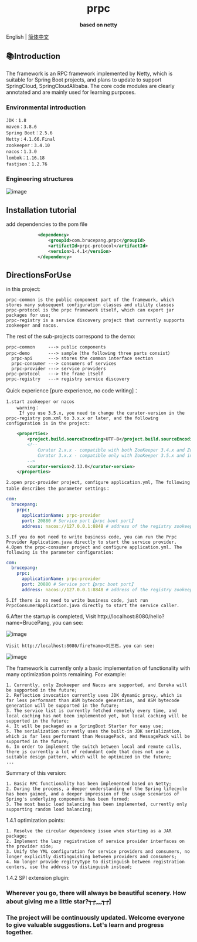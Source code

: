 <h1 align="center">prpc</h1>
<p align="center">
  <strong>based on netty</strong>
</p>

English | [简体中文](README-CN.md)

## 📚Introduction
The framework is an RPC framework implemented by Netty, which is suitable for Spring Boot projects, and plans to update to support SpringCloud, SpringCloudAlibaba. The core code modules are clearly annotated and are mainly used for learning purposes.

### Environmental introduction
    JDK：1.8
    maven：3.8.6
    Spring Boot：2.5.6
    Netty：4.1.66.Final
    zookeeper：3.4.10
    nacos：1.3.0
    lombok：1.16.18
    fastjson：1.2.76

### Engineering structures
![image](https://github.com/bruce-pang/pRPC/assets/125526597/74f6c101-df52-4328-ae7c-e8b4e5cd20d0)




## Installation tutorial

add dependencies to the pom file
```xml
            <dependency>
                <groupId>com.brucepang.prpc</groupId>
                <artifactId>prpc-protocol</artifactId>
                <version>1.4.1</version>
            </dependency>
```

## DirectionsForUse
in this project:
    
    prpc-common is the public component part of the framework, which stores many subsequent configuration classes and utility classes
    prpc-protocol is the prpc framework itself, which can export jar packages for use;
    prpc-registry is a service discovery project that currently supports zookeeper and nacos.

The rest of the sub-projects correspond to the demo:
    
    prpc-common     ---> public components
    prpc-demo       ---> sample（the following three parts consist）
      prpc-api      ---> stores the common interface section
      prpc-consumer ---> consumers of services
      prpc-provider ---> service providers
    prpc-protocol   ---> the frame itself
    prpc-registry   ---> registry service discovery
    
Quick experience [pure experience, no code writing]：

    1.start zookeeper or nacos
        warning：
         If you use 3.5.x, you need to change the curator-version in the prpc-registry pom.xml to 3.x.x or later, and the following configuration is in the project:
```xml
    <properties>
        <project.build.sourceEncoding>UTF-8</project.build.sourceEncoding>
        <!--
            Curator 2.x.x - compatible with both ZooKeeper 3.4.x and ZooKeeper 3.5.x
            Curator 3.x.x - compatible only with ZooKeeper 3.5.x and includes support for new features such as dynamic reconfiguration, etc.
        -->
        <curator-version>2.13.0</curator-version>
    </properties>
```
    2.open prpc-provider project, configure application.yml, The following table describes the parameter settings：
```yaml
com:
  brucepang:
    prpc:
      applicationName: prpc-provider
      port: 20880 # Service port【prpc boot port】
      address: nacos://127.0.0.1:8848 # address of the registry zookeeper default port 2181， eureka default port 8761， nacos default port 8848
```
    3.If you do not need to write business code, you can run the Prpc Provider Application.java directly to start the service provider.
    4.Open the prpc-consumer project and configure application.yml. The following is the parameter configuration:
```yaml
com:
  brucepang:
    prpc:
      applicationName: prpc-provider
      port: 20880 # Service port【prpc boot port】
      address: nacos://127.0.0.1:8848 # address of the registry zookeeper default port 2181， eureka default port 8761， nacos default port 8848
```
    5.If there is no need to write business code, just run PrpcConsumerApplication.java directly to start the service caller.

    
6.After the startup is completed,
    Visit http://localhost:8080/hello?name=BrucePang, you can see:
    
![image](https://github.com/bruce-pang/pRPC/assets/125526597/be4768f0-ad3c-49d7-9069-d7770a47578f)

    Visit http://localhost:8080/fire?name=刘三石，you can see:
    
    
![image](https://github.com/bruce-pang/pRPC/assets/125526597/51ea4a6b-b5b8-4791-aace-98fb16fdafea)

The framework is currently only a basic implementation of functionality with many optimization points remaining. 
For example:

    1. Currently, only Zookeeper and Nacos are supported, and Eureka will be supported in the future;
    2. Reflection invocation currently uses JDK dynamic proxy, which is far less performant than ASM bytecode generation, and ASM bytecode generation will be supported in the future;
    3. The service list is currently fetched remotely every time, and local caching has not been implemented yet, but local caching will be supported in the future;
    4. It will be packaged as a SpringBoot Starter for easy use;
    5. The serialization currently uses the built-in JDK serialization, which is far less performant than MessagePack, and MessagePack will be supported in the future;
    6. In order to implement the switch between local and remote calls, there is currently a lot of redundant code that does not use a suitable design pattern, which will be optimized in the future;
    ...

Summary of this version:

    1. Basic RPC functionality has been implemented based on Netty;
    2. During the process, a deeper understanding of the Spring lifecycle has been gained, and a deeper impression of the usage scenarios of Spring's underlying components has been formed;
    3. The most basic load balancing has been implemented, currently only supporting random load balancing;

1.4.1 optimization points:

    1. Resolve the circular dependency issue when starting as a JAR package;
    2. Implement the lazy registration of service provider interfaces on the provider side;
    3. Unify the YML configuration for service providers and consumers, no longer explicitly distinguishing between providers and consumers;
    4. No longer provide regitryType to distinguish between registration centers, use the address to distinguish instead;

1.4.2 SPI extension plugin:
    

### Wherever you go, there will always be beautiful scenery. How about giving me a little star?┭┮﹏┭┮]

### The project will be continuously updated. Welcome everyone to give valuable suggestions. Let's learn and progress together.




